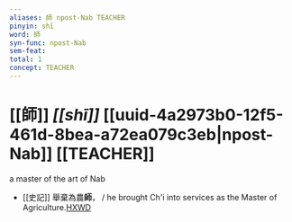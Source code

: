 ```yaml
---
aliases: 師 npost-Nab TEACHER
pinyin: shī
word: 師
syn-func: npost-Nab
sem-feat: 
total: 1
concept: TEACHER 
---
```

# [[師]] *[[shī]]*  [[uuid-4a2973b0-12f5-461d-8bea-a72ea079c3eb|npost-Nab]] [[TEACHER]]
a master of the art of Nab
 - [[史記]] 舉棄為農**師**， / he brought Ch'i into services as the Master of Agriculture.[HXWD](https://hxwd.org/textview.html?location=KR2a0001_tls_004-104a.13)